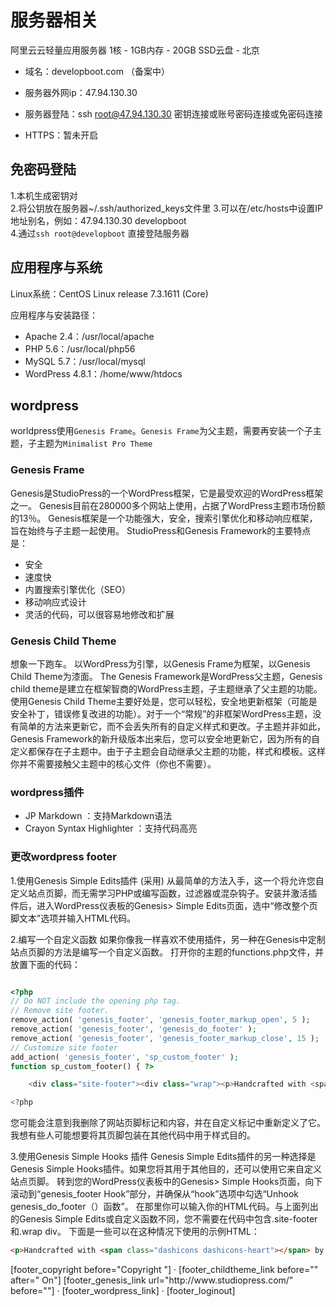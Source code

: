 # 服务器相关
阿里云云轻量应用服务器
1核 - 1GB内存 - 20GB SSD云盘 - 北京

- 域名：developboot.com （备案中）

- 服务器外网ip：47.94.130.30

- 服务器登陆：ssh root@47.94.130.30 密钥连接或账号密码连接或免密码连接

- HTTPS：暂未开启

## 免密码登陆
1.本机生成密钥对   
2.将公钥放在服务器~/.ssh/authorized_keys文件里 
3.可以在/etc/hosts中设置IP地址别名，例如：47.94.130.30 developboot    
4.通过`ssh root@developboot` 直接登陆服务器  

## 应用程序与系统

Linux系统：CentOS Linux release 7.3.1611 (Core)

应用程序与安装路径：
- Apache 2.4：/usr/local/apache
- PHP 5.6：/usr/local/php56
- MySQL 5.7：/usr/local/mysql
- WordPress 4.8.1：/home/www/htdocs

## wordpress
worldpress使用`Genesis Frame`。`Genesis Frame`为父主题，需要再安装一个子主题，子主题为`Minimalist Pro Theme`
### Genesis Frame
Genesis是StudioPress的一个WordPress框架，它是最受欢迎的WordPress框架之一。
Genesis目前在280000多个网站上使用，占据了WordPress主题市场份额的13％。 Genesis框架是一个功能强大，安全，搜索引擎优化和移动响应框架，旨在始终与子主题一起使用。
StudioPress和Genesis Framework的主要特点是：
- 安全
- 速度快
- 内置搜索引擎优化（SEO）
- 移动响应式设计
- 灵活的代码，可以很容易地修改和扩展

### Genesis Child Theme
想象一下跑车。 以WordPress为引擎，以Genesis Frame为框架，以Genesis Child Theme为漆面。
The Genesis Framework是WordPress父主题，Genesis child theme是建立在框架智商的WordPress主题，子主题继承了父主题的功能。使用Genesis Child Theme主要好处是，您可以轻松，安全地更新框架（可能是安全补丁，错误修复改进的功能）。对于一个“常规”的非框架WordPress主题，没有简单的方法来更新它，而不会丢失所有的自定义样式和更改。子主题并非如此，Genesis Framework的新升级版本出来后，您可以安全地更新它，因为所有的自定义都保存在子主题中。由于子主题会自动继承父主题的功能，样式和模板。这样你并不需要接触父主题中的核心文件（你也不需要）。

### wordpress插件
- JP Markdown ：支持Markdown语法
- Crayon Syntax Highlighter ：支持代码高亮

### 更改wordpress footer

1.使用Genesis Simple Edits插件 (采用)
从最简单的方法入手，这一个将允许您自定义站点页脚，而无需学习PHP或编写函数，过滤器或混杂钩子。安装并激活插件后，进入WordPress仪表板的Genesis> Simple Edits页面，选中“修改整个页脚文本”选项并输入HTML代码。

2.编写一个自定义函数
如果你像我一样喜欢不使用插件，另一种在Genesis中定制站点页脚的方法是编写一个自定义函数。
打开你的主题的functions.php文件，并放置下面的代码：
``` php

<?php
// Do NOT include the opening php tag.
// Remove site footer.
remove_action( 'genesis_footer', 'genesis_footer_markup_open', 5 );
remove_action( 'genesis_footer', 'genesis_do_footer' );
remove_action( 'genesis_footer', 'genesis_footer_markup_close', 15 );
// Customize site footer
add_action( 'genesis_footer', 'sp_custom_footer' );
function sp_custom_footer() { ?>

    <div class="site-footer"><div class="wrap"><p>Handcrafted with <span class="dashicons dashicons-heart"></span> by moi. Powered by the <a href="https://www.studiopress.com/">Genesis Framework</a>. <a href="http://briangardner.com/contact/">Get in Touch</a>.</p></div></div>

<?php

```

您可能会注意到我删除了网站页脚标记和内容，并在自定义标记中重新定义了它。我想有些人可能想要将其页脚包装在其他代码中用于样式目的。

3.使用Genesis Simple Hooks 插件
Genesis Simple Edits插件的另一种选择是Genesis Simple Hooks插件。如果您将其用于其他目的，还可以使用它来自定义站点页脚。
转到您的WordPress仪表板中的Genesis> Simple Hooks页面，向下滚动到“genesis_footer Hook”部分，并确保从“hook”选项中勾选“Unhook genesis_do_footer（）函数”。
在那里你可以输入你的HTML代码。与上面列出的Genesis Simple Edits或自定义函数不同，您不需要在代码中包含.site-footer和.wrap div。
下面是一些可以在这种情况下使用的示例HTML：
``` html
<p>Handcrafted with <span class="dashicons dashicons-heart"></span> by moi. Powered by the <a href="https://www.studiopress.com/">Genesis Framework</a>. <a href="http://briangardner.com/contact/">Get in Touch</a>.</p>
```

<p>[footer_copyright before="Copyright "] &middot; [footer_childtheme_link before="" after=" On"] [footer_genesis_link url="http://www.studiopress.com/" before=""] &middot; [footer_wordpress_link] &middot; [footer_loginout]</p>















